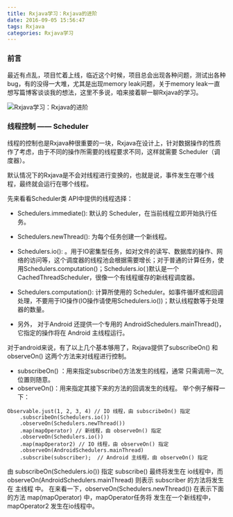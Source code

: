 ```yaml
---
title: Rxjava学习：Rxjava的进阶
date: 2016-09-05 15:56:47
tags: Rxjava
categories: Rxjava学习
---
```

### 前言
最近有点乱，项目忙着上线，临近这个时候，项目总会出现各种问题，测试出各种bug，有的没得一大堆，尤其是出现memory leak问题，关于memory leak一直想写篇博客谈谈我的想法，这里不多说，咱来接着聊一聊Rxjava的学习。
<!-- more-->

![Rxjava学习：Rxjava的进阶](/imgs/4c1c8e5bfd6663f788acb9a9665f3ffc.jpg)

### 线程控制 —— Scheduler
线程的控制也是Rxjava种很重要的一块，Rxjava在设计上，针对数据操作的性质作了考虑，由于不同的操作所需要的线程要求不同，这样就需要 Scheduler（调度器）。

默认情况下的Rxjava是不会对线程进行变换的，也就是说，事件发生在哪个线程，最终就会运行在哪个线程。

先来看看Scheduler类 API中提供的线程选择：
- Schedulers.immediate(): 默认的 Scheduler，在当前线程立即开始执行任务。

- Schedulers.newThread(): 为每个任务创建一个新线程。

- Schedulers.io(): 。用于IO密集型任务，如对文件的读写、数据库的操作、网络的访问等，这个调度器的线程池会根据需要增长；对于普通的计算任务，使用Schedulers.computation()；Schedulers.io( )默认是一个CachedThreadScheduler，很像一个有线程缓存的新线程调度器。

- Schedulers.computation(): 计算所使用的 Scheduler。如事件循环或和回调处理，不要用于IO操作(IO操作请使用Schedulers.io())；默认线程数等于处理器的数量。

- 另外， 对于Android 还提供一个专用的 AndroidSchedulers.mainThread()，它指定的操作将在 Android 主线程运行。

对于android来说，有了以上几个基本够用了，Rxjava提供了subscribeOn() 和 observeOn() 这两个方法来对线程进行控制。
- subscribeOn() ：用来指定subscribe()方法发生的线程，通常 只需调用一次,位置则随意。
- observeOn()：用来指定其接下来的方法的回调发生的线程。
举个例子解释一下：
```
Observable.just(1, 2, 3, 4) // IO 线程，由 subscribeOn() 指定
    .subscribeOn(Schedulers.io())
    .observeOn(Schedulers.newThread())
    .map(mapOperator) // 新线程，由 observeOn() 指定
    .observeOn(Schedulers.io())
    .map(mapOperator2) // IO 线程，由 observeOn() 指定
    .observeOn(AndroidSchedulers.mainThread) 
    .subscribe(subscriber);  // Android 主线程，由 observeOn() 指定
```
由 subscribeOn(Schedulers.io()) 指定 subscribe() 最终将发生在 io线程中，而observeOn(AndroidSchedulers.mainThread) 则表示 subscriber 的方法将发生在 主线程 中。 在来看一下，observeOn(Schedulers.newThread()) 在表示下面的方法 map(mapOperator) 中，mapOperator任务将 发生在一个新线程中，mapOperator2 发生在io线程中。
